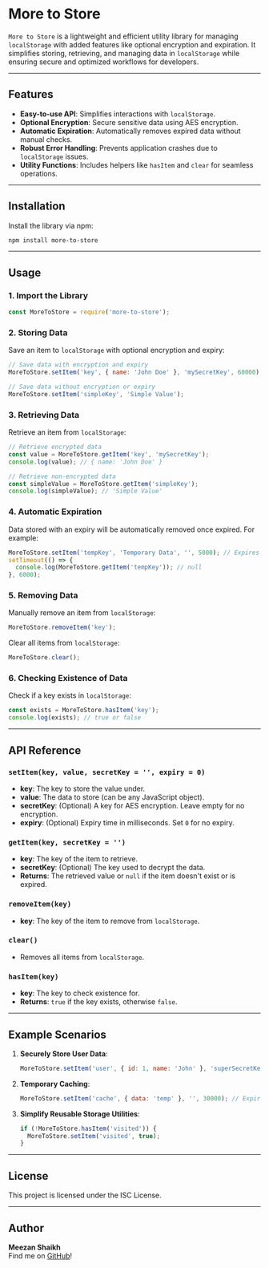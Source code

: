 # More to Store

`More to Store` is a lightweight and efficient utility library for managing `localStorage` with added features like optional encryption and expiration. It simplifies storing, retrieving, and managing data in `localStorage` while ensuring secure and optimized workflows for developers.

---

## Features

- **Easy-to-use API**: Simplifies interactions with `localStorage`.
- **Optional Encryption**: Secure sensitive data using AES encryption.
- **Automatic Expiration**: Automatically removes expired data without manual checks.
- **Robust Error Handling**: Prevents application crashes due to `localStorage` issues.
- **Utility Functions**: Includes helpers like `hasItem` and `clear` for seamless operations.

---

## Installation

Install the library via npm:

```bash
npm install more-to-store
```

---

## Usage

### 1. Import the Library

```javascript
const MoreToStore = require('more-to-store');
```

### 2. Storing Data

Save an item to `localStorage` with optional encryption and expiry:

```javascript
// Save data with encryption and expiry
MoreToStore.setItem('key', { name: 'John Doe' }, 'mySecretKey', 60000); // Expires in 60 seconds

// Save data without encryption or expiry
MoreToStore.setItem('simpleKey', 'Simple Value');
```

### 3. Retrieving Data

Retrieve an item from `localStorage`:

```javascript
// Retrieve encrypted data
const value = MoreToStore.getItem('key', 'mySecretKey');
console.log(value); // { name: 'John Doe' }

// Retrieve non-encrypted data
const simpleValue = MoreToStore.getItem('simpleKey');
console.log(simpleValue); // 'Simple Value'
```

### 4. Automatic Expiration

Data stored with an expiry will be automatically removed once expired. For example:

```javascript
MoreToStore.setItem('tempKey', 'Temporary Data', '', 5000); // Expires in 5 seconds
setTimeout(() => {
  console.log(MoreToStore.getItem('tempKey')); // null
}, 6000);
```

### 5. Removing Data

Manually remove an item from `localStorage`:

```javascript
MoreToStore.removeItem('key');
```

Clear all items from `localStorage`:

```javascript
MoreToStore.clear();
```

### 6. Checking Existence of Data

Check if a key exists in `localStorage`:

```javascript
const exists = MoreToStore.hasItem('key');
console.log(exists); // true or false
```

---

## API Reference

### `setItem(key, value, secretKey = '', expiry = 0)`
- **key**: The key to store the value under.
- **value**: The data to store (can be any JavaScript object).
- **secretKey**: (Optional) A key for AES encryption. Leave empty for no encryption.
- **expiry**: (Optional) Expiry time in milliseconds. Set `0` for no expiry.

### `getItem(key, secretKey = '')`
- **key**: The key of the item to retrieve.
- **secretKey**: (Optional) The key used to decrypt the data.
- **Returns**: The retrieved value or `null` if the item doesn't exist or is expired.

### `removeItem(key)`
- **key**: The key of the item to remove from `localStorage`.

### `clear()`
- Removes all items from `localStorage`.

### `hasItem(key)`
- **key**: The key to check existence for.
- **Returns**: `true` if the key exists, otherwise `false`.

---

## Example Scenarios

1. **Securely Store User Data**:
   ```javascript
   MoreToStore.setItem('user', { id: 1, name: 'John' }, 'superSecretKey');
   ```

2. **Temporary Caching**:
   ```javascript
   MoreToStore.setItem('cache', { data: 'temp' }, '', 30000); // Expires in 30 seconds
   ```

3. **Simplify Reusable Storage Utilities**:
   ```javascript
   if (!MoreToStore.hasItem('visited')) {
     MoreToStore.setItem('visited', true);
   }
   ```

---

## License

This project is licensed under the ISC License.

---

## Author

**Meezan Shaikh**  
Find me on [GitHub](https://github.com/meezan35)!
